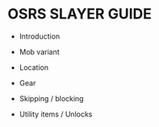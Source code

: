 # OSRS SLAYER GUIDE

- Introduction

- Mob variant
- Location
- Gear

- Skipping / blocking

- Utility items / Unlocks

